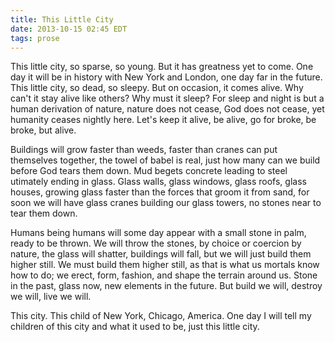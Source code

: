 ```yaml
---
title: This Little City
date: 2013-10-15 02:45 EDT
tags: prose
---
```


This little city, so sparse, so young. But it has greatness yet to come. One day it will be in history with New York and London, one day far in the future. This little city, so dead, so sleepy. But on occasion, it comes alive. Why can't it stay alive like others? Why must it sleep? For sleep and night is but a human derivation of nature, nature does not cease, God does not cease, yet humanity ceases nightly here. Let's keep it alive, be alive, go for broke, be broke, but alive.

Buildings will grow faster than weeds, faster than cranes can put themselves together, the towel of babel is real, just how many can we build before God tears them down. Mud begets concrete leading to steel utimately ending in glass. Glass walls, glass windows, glass roofs, glass houses, growing glass faster than the forces that groom it from sand, for soon we will have glass cranes building our glass towers, no stones near to tear them down.

Humans being humans will some day appear with a small stone in palm, ready to be thrown. We will throw the stones, by choice or coercion by nature, the glass will shatter, buildings will fall, but we will just build them higher still. We must build them higher still, as that is what us mortals know how to do; we erect, form, fashion, and shape the terrain around us. Stone in the past, glass now, new elements in the future. But build we will, destroy we will, live we will.

This city. This child of New York, Chicago, America. One day I will tell my children of this city and what it used to be, just this little city.
